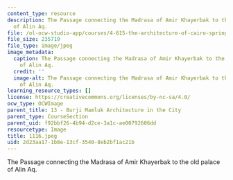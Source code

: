 ```yaml
---
content_type: resource
description: The Passage connecting the Madrasa of Amir Khayerbak to the old palace
  of Alin Aq.
file: /ol-ocw-studio-app/courses/4-615-the-architecture-of-cairo-spring-2002/2d23aa171b8e13cf35408eb2bf1ac21b_1116.jpeg
file_size: 235719
file_type: image/jpeg
image_metadata:
  caption: The Passage connecting the Madrasa of Amir Khayerbak to the old palace
    of Alin Aq.
  credit: ''
  image-alt: The Passage connecting the Madrasa of Amir Khayerbak to the old palace
    of Alin Aq.
learning_resource_types: []
license: https://creativecommons.org/licenses/by-nc-sa/4.0/
ocw_type: OCWImage
parent_title: 13 - Burji Mamluk Architecture in the City
parent_type: CourseSection
parent_uid: f92bbf26-4b94-d2ce-3a1c-ae00792606dd
resourcetype: Image
title: 1116.jpeg
uid: 2d23aa17-1b8e-13cf-3540-8eb2bf1ac21b
---
```

The Passage connecting the Madrasa of Amir Khayerbak to the old palace of Alin Aq.